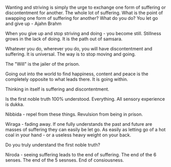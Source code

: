 Wanting and striving is simply the urge to exchange one form of suffering or discontentment for another. The whole lot of suffering. What is the point of swapping one form of suffering for another? What do you do? You let go and give up - Ajahn Brahm

When you give up and stop striving and doing - you become still. Stillness grows in the lack of doing. It is the path out of samsara.

Whatever you do, wherever you do, you will have discontentment and suffering. It is universal.
The way is to stop moving and going.

The "Will" is the jailer of the prison.

Going out into the world to find happiness, content and peace is the completely opposite to what leads there. It is going within.

Thinking in itself is suffering and discontentment. 

Is the first noble truth 100% understood. Everything. All sensory experience is dukka.

Nibbida - repel from these things. Revulsion from being in prison.

Wiraga - fading away. If one fully understands the past and future are masses of suffering they can easily be let go. As easily as letting go of a hot coal in your hand - or a useless heavy weight on your back.

Do you truly understand the first noble truth?

Niroda - seeing suffering leads to the end of suffering. The end of the 6 senses. The end of the 5 sesnses. End of consiousness.



